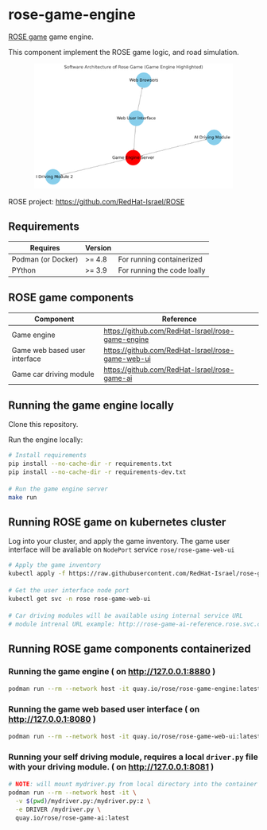 # rose-game-engine
[ROSE game](https://github.com/RedHat-Israel/ROSE) game engine.

This component implement the ROSE game logic, and road simulation.

<p align="center">
  <img src="engine.png" alt="rose game components diagram" width="400"/>
</p>

ROSE project: https://github.com/RedHat-Israel/ROSE

## Requirements

 Requires | Version | |
----------|---------| ---- |
 Podman (or Docker) | >= 4.8 | For running containerized |
 PYthon   | >= 3.9  | For running the code loally |

## ROSE game components

Component | Reference |
----------|-----------|
Game engine | https://github.com/RedHat-Israel/rose-game-engine |
Game web based user interface | https://github.com/RedHat-Israel/rose-game-web-ui |
Game car driving module | https://github.com/RedHat-Israel/rose-game-ai |

## Running the game engine locally

Clone this repository.

Run the engine locally:

```bash
# Install requirements
pip install --no-cache-dir -r requirements.txt
pip install --no-cache-dir -r requirements-dev.txt

# Run the game engine server
make run
```

## Running ROSE game on kubernetes cluster

Log into your cluster, and apply the game inventory.
The game user interface will be avaliable on `NodePort` service `rose/rose-game-web-ui`


```bash
# Apply the game inventory
kubectl apply -f https://raw.githubusercontent.com/RedHat-Israel/rose-game-engine/main/rose-game.yaml

# Get the user interface node port
kubectl get svc -n rose rose-game-web-ui

# Car driving modules will be available using internal service URL
# module intrenal URL example: http://rose-game-ai-reference.rose.svc.cluster.local:8081
```

## Running ROSE game components containerized

### Running the game engine ( on http://127.0.0.1:8880 )

``` bash
podman run --rm --network host -it quay.io/rose/rose-game-engine:latest
```

### Running the game web based user interface ( on http://127.0.0.1:8080 )

``` bash
podman run --rm --network host -it quay.io/rose/rose-game-web-ui:latest
```

### Running your self driving module, requires a local `driver.py` file with your driving module. ( on http://127.0.0.1:8081 )

``` bash
# NOTE: will mount mydriver.py from local directory into the container file system
podman run --rm --network host -it \
  -v $(pwd)/mydriver.py:/mydriver.py:z \
  -e DRIVER /mydriver.py \
  quay.io/rose/rose-game-ai:latest
```
